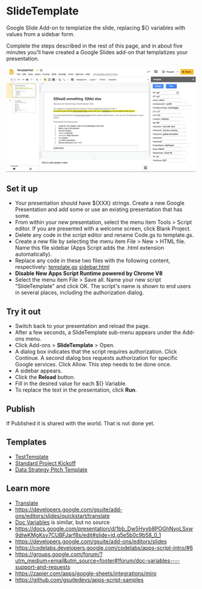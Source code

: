 # SlideTemplate
Google Slide Add-on to templatize the slide, replacing ${} variables with values from a sidebar form.

Complete the steps described in the rest of this page, and in about five minutes you'll have created a Google Slides add-on that templatizes your presentation.

![SlideTemplate](SlideTemplate.png)

## Set it up
* Your presentation should have ${XXX} strings.  Create a new Google Presentation and add some or use an existing presentation that has some.
* From within your new presentation, select the menu item Tools > Script editor. If you are presented with a welcome screen, click Blank Project.
* Delete any code in the script editor and rename Code.gs to template.gs.
* Create a new file by selecting the menu item File > New > HTML file. Name this file sidebar (Apps Script adds the .html extension automatically).
* Replace any code in these two files with the following content, respectively:
[template.gs](template.gs)
[sidebar.html](sidebar.html)
* **Disable New Apps Script Runtime powered by Chrome V8**
* Select the menu item File > Save all. Name your new script "SlideTemplate" and click OK. The script's name is shown to end users in several places, including the authorization dialog.

## Try it out
* Switch back to your presentation and reload the page.
* After a few seconds, a SlideTemplate sub-menu appears under the Add-ons menu. 
* Click Add-ons > **SlideTemplate** > Open.
* A dialog box indicates that the script requires authorization. Click Continue. A second dialog box requests authorization for specific Google services. Click Allow. This step needs to be done once.
* A sidebar appears. 
* Click the **Reload** button. 
* Fill in the desired value for each ${} Variable. 
* To replace the text in the presentation, click **Run**.

## Publish
If Published it is shared with the world.  That is not done yet.

## Templates
* [TestTemplate](https://docs.google.com/presentation/d/1fqtCE8iTxzaf1ZgcICB_qb4cjEaFoOuXnj9xG6PlMH8/edit#slide=id.g5e5b0c9b58_0_1)
* [Standard Project Kickoff](https://docs.google.com/presentation/d/1R2JlzC2YPJEyN5KgFhCFuGkc5azNixe7yvErGS7F6SU/edit#slide=id.g5e5b0c9b58_0_9)
* [Data Strategy Pitch Template](https://docs.google.com/presentation/d/1LYlnNRtLgAOS29H29M5cUGtHKIVFtpKJsvPIzQzQi0U/edit#slide=id.g7ebd95ecfd_0_316)

## Learn more
* [Translate](https://developers.google.com/apps-script/guides/slides/samples/translate)
* https://developers.google.com/gsuite/add-ons/editors/slides/quickstart/translate
* [Doc Variables](http://docvariables.com/) is similar, but no source
* https://docs.google.com/presentation/d/1bb_Dw5Hyvb8POGhNyoLSxw9dIwKMgKsv7CUBFJarf8s/edit#slide=id.g5e5b0c9b58_0_1
* https://developers.google.com/gsuite/add-ons/editors/slides
* https://codelabs.developers.google.com/codelabs/apps-script-intro/#6
* https://groups.google.com/forum/?utm_medium=email&utm_source=footer#!forum/doc-variables----support-and-requests
* https://zapier.com/apps/google-sheets/integrations/miro
* https://github.com/gsuitedevs/apps-script-samples
